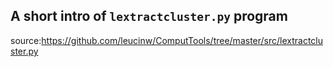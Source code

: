 ## A short intro of `lextractcluster.py` program
source:https://github.com/leucinw/ComputTools/tree/master/src/lextractcluster.py
